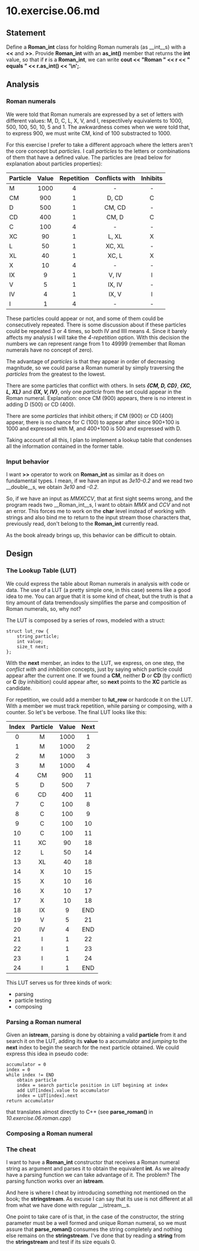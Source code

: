 # 10.exercise.06.md

## Statement

Define a __Roman\_int__ class for holding Roman numerals (as __int__s) with a
__<<__ and __>>__. Provide __Roman\_int__ with an __as\_int()__ member that
returns the __int__ value, so that if __r__ is a __Roman\_int__, we can write
__cout << "Roman " << r << " equals " << r.as\_int() << '\n';__.

## Analysis

### Roman numerals

We were told that Roman numerals are expressed by a set of letters with
different values: M, D, C, L, X, V, and I, respectilvely equivalents to 1000,
500, 100, 50, 10, 5 and 1. The awkwardness comes when we were told that, to
express 900, we must write CM, kind of 100 substracted to 1000.

For this exercise I prefer to take a different approach where the letters
aren't the core concept but _particles_. I call _particles_ to the letters or
combinations of them that have a defined value. The particles are (read below
for explanation about particles properties):

| Particle | Value | Repetition | Conflicts with | Inhibits |
| -------- |:-----:|:----------:|:--------------:|:--------:|
|    M     | 1000  |    4       | -              |   -      |
|    CM    | 900   |    1       | D, CD          |   C      |
|    D     | 500   |    1       | CM, CD         |   -      |
|    CD    | 400   |    1       | CM, D          |   C      |
|    C     | 100   |    4       | -              |   -      |
|    XC    | 90    |    1       | L, XL          |   X      |
|    L     | 50    |    1       | XC, XL         |   -      |
|    XL    | 40    |    1       | XC, L          |   X      |
|    X     | 10    |    4       | -              |   -      |
|    IX    | 9     |    1       | V, IV          |   I      |
|    V     | 5     |    1       | IX, IV         |   -      |
|    IV    | 4     |    1       | IX, V          |   I      |
|    I     | 1     |    4       | -              |   -      |

These particles could appear or not, and some of them could be consecutively
repeated. There is some discussion about if these particles could be repeated 3
or 4 times, so both IV and IIII means 4. Since it barely affects my analysis I
will take the _4-repetition_ option. With this decision the numbers we can
represent range from 1 to 49999 (remember that Roman numerals have no concept
of zero).

The advantage of _particles_ is that they appear in order of decreasing
magnitude, so we could parse a Roman numeral by simply traversing the
_particles_ from the greatest to the lowest.

There are some particles that conflict with others. In sets ___{CM, D, CD}___,
___{XC, L, XL}___ and ___{IX, V, IV}___, only one _particle_ from the set could
appear in the Roman numeral. Explanation: once CM (900) appears, there is no
interest in adding D (500) or CD (400).

There are some _particles_ that inhibit others; if CM (900) or CD (400) appear,
there is no chance for C (100) to appear after since 900+100 is 1000 and
expressed with M, and 400+100 is 500 and expressed with D.

Taking account of all this, I plan to implement a lookup table that condenses
all the information contained in the former table.

### Input behavior

I want __>>__ operator to work on __Roman\_int__ as similar as it does on
fundamental types. I mean, if we have an input as _3e10-0.2_ and we read two
__double__s, we obtain _3e10_ and _-0.2_.

So, if we have an input as _MMXCCV_, that at first sight seems wrong, and the
program reads two __Roman\_int__s, I want to obtain _MMX_ and _CCV_ and not an
error.  This forces me to work on the __char__ level instead of working with
strings and also bind me to return to the input stream those characters that,
previously read, don't belong to the __Roman\_int__ currently read.

As the book already brings up, this behavior can be difficult to obtain.

## Design

### The Lookup Table (LUT)

We could express the table about Roman numerals in analysis with code or data.
The use of a LUT (a pretty simple one, in this case) seems like a good idea to
me. You can argue that it is some kind of cheat, but the truth is that a tiny
amount of data tremendously simplifies the parse and composition of Roman
numerals, so, why not?

The LUT is composed by a series of rows, modeled with a struct:

    struct lut_row {
        string particle;
        int value;
        size_t next;
    };

With the __next__ member, an index to the LUT, we express, on one step, the
_conflict with_ and _inhibition_ concepts, just by saying which particle could
appear after the current one.  If we found a __CM__, neither __D__ or __CD__
(by conflict) or __C__ (by inhibition) could appear after, so __next__ points
to the __XC__ particle as candidate.

For repetition, we could add a member to __lut\_row__ or hardcode it on the
LUT. With a member we must track repetition, while parsing or composing, with a
counter. So let's be verbose. The final LUT looks like this:

| Index | Particle | Value | Next |
|:-----:|:--------:|:-----:|:----:|
|   0   |    M     |  1000 |   1  |
|   1   |    M     |  1000 |   2  |
|   2   |    M     |  1000 |   3  |
|   3   |    M     |  1000 |   4  |
|   4   |    CM    |   900 |  11  |
|   5   |    D     |   500 |   7  |
|   6   |    CD    |   400 |  11  |
|   7   |    C     |   100 |   8  |
|   8   |    C     |   100 |   9  |
|   9   |    C     |   100 |  10  |
|  10   |    C     |   100 |  11  |
|  11   |    XC    |    90 |  18  |
|  12   |    L     |    50 |  14  |
|  13   |    XL    |    40 |  18  |
|  14   |    X     |    10 |  15  |
|  15   |    X     |    10 |  16  |
|  16   |    X     |    10 |  17  |
|  17   |    X     |    10 |  18  |
|  18   |    IX    |     9 | END  |
|  19   |    V     |     5 |  21  |
|  20   |    IV    |     4 | END  |
|  21   |    I     |     1 |  22  |
|  22   |    I     |     1 |  23  |
|  23   |    I     |     1 |  24  |
|  24   |    I     |     1 | END  |

This LUT serves us for three kinds of work:

  - parsing
  - particle testing
  - composing

### Parsing a Roman numeral

Given an __istream__, parsing is done by obtaining a valid __particle__ from it
and search it on the LUT, adding its __value__ to a accumulator and _jumping_
to the __next__ index to begin the search for the next particle obtained.
We could express this idea in pseudo code:

    accumulator = 0
    index = 0
    while index != END
        obtain particle
        index = search particle position in LUT begining at index
        add LUT[index].value to accumulator
        index = LUT[index].next
    return accumulator

that translates almost directly to C++ (see __parse_roman()__ in
_10.exercise.06.roman.cpp_)

### Composing a Roman numeral

### The cheat

I want to have a __Roman\_int__ constructor that receives a Roman numeral
string as argument and parses it to obtain the equivalent __int__. As we already have a
parsing function we can take advantage of it. The problem? The parsing function
works over an __istream__.

And here is where I cheat by introducing something not mentioned on the book;
the __stringstream__. As excuse I can say that its use is not different at all
from what we have done with regular __istream__s.

One point to take care of is that, in the case of the constructor, the string
parameter must be a well formed and unique Roman numeral, so we must assure
that __parse\_roman()__ consumes the string completely and nothing else remains
on the __stringstream__. I've done that by reading a __string__ from the
__stringstream__ and test if its size equals 0.
